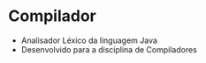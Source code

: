 # Compilador

* Analisador Léxico da linguagem Java
* Desenvolvido para a disciplina de Compiladores
